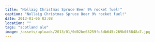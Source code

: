 ```yaml
---
title: "Nollaig Christmas Spruce Beer 9% rocket fuel!"
caption: "Nollaig Christmas Spruce Beer 9% rocket fuel!"
date: 2013-01-06 02:08
location: ""
tags: "scotland ale"
image: /assets/uploads/2013/01/0d02be63259fc3db645c269b0f8848a7.jpg
---
```

